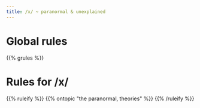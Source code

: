 ```yaml
---
title: /x/ ~ paranormal & unexplained
---
```


# Global rules

{{% grules %}}


# Rules for /x/

{{% ruleify %}}
{{% ontopic "the paranormal, theories" %}}
{{% /ruleify %}}
